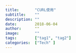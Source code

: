 ```yaml
---
title:       "CURL使用"
subtitle:    ""
description: ""
date:        2018-06-04
author:      ""
image:       ""
tags:        ["tag1", "tag2"]
categories:  ["Tech" ]
---
```

